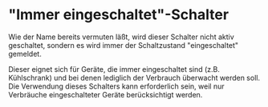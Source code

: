 # "Immer eingeschaltet"-Schalter

Wie der Name bereits vermuten läßt, wird dieser Schalter nicht aktiv geschaltet, sondern es wird immer der Schaltzustand "eingeschaltet" gemeldet.

Dieser eignet sich für Geräte, die immer eingeschaltet sind (z.B. Kühlschrank) und bei denen lediglich der Verbrauch überwacht werden soll. Die Verwendung dieses Schalters kann erforderlich sein, weil nur Verbräuche eingeschalteter Geräte berücksichtigt werden.
